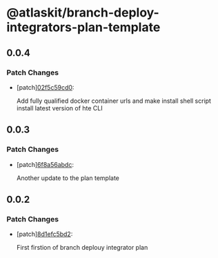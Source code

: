 # @atlaskit/branch-deploy-integrators-plan-template

## 0.0.4

### Patch Changes

- [patch][02f5c59cd0](https://bitbucket.org/atlassian/atlaskit-mk-2/commits/02f5c59cd0):

  Add fully qualified docker container urls and make install shell script install latest version of hte CLI

## 0.0.3

### Patch Changes

- [patch][6f8a56abdc](https://bitbucket.org/atlassian/atlaskit-mk-2/commits/6f8a56abdc):

  Another update to the plan template

## 0.0.2

### Patch Changes

- [patch][8d1efc5bd2](https://bitbucket.org/atlassian/atlaskit-mk-2/commits/8d1efc5bd2):

  First firstion of branch deplouy integrator plan
